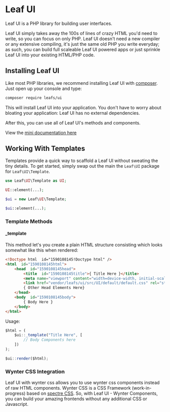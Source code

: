 # Leaf UI

Leaf UI is a PHP library for building user interfaces.

Leaf UI simply takes away the 100s of lines of crazy HTML you'd need to write, so you can focus on only PHP. Leaf UI doesn't need a new compiler or any extensive compiling, it's just the same old PHP you write everyday; as such, you can build full scaleable Leaf UI powered apps or just sprinkle Leaf UI into your existing HTML/PHP code.

## Installing Leaf UI

Like most PHP libraries, we recommend installing Leaf UI with [composer](//getcomposer.org). Just open up your console and type:

```bash
composer require leafs/ui
```

This will install Leaf UI into your application. You don't have to worry about bloating your application: Leaf UI has no external dependencies.

After this, you can use all of Leaf UI's methods and components.

View the [mini documentation here](//leafphp.netlify.app/#/2.1/views/ui/)

## Working With Templates

Templates provide a quick way to scaffold a Leaf UI without sweating the tiny details. To get started, simply swap out the main the `Leaf\UI` package for `Leaf\UI\Template`.

```php
use Leaf\UI\Template as UI;

UI::element(...);
```

```php
$ui = new Leaf\UI\Template;

$ui::element(...);
```

### Template Methods

#### _template

This method let's you create a plain HTML structure consisting which looks somewhat like this when rendered:

```html
<!Doctype html  id="1590108145!Doctype html" />
<html  id="1590108145html">
	<head  id="1590108145head">
		<title  id="1590108145title">{ Title Here }</title>
		<meta name="viewport" content="width=device-width, initial-scale=1"  id="1590108145meta" />
		<link href="vendor/leafs/ui/src/UI/default/default.css" rel="stylesheet"  id="1590108145link" />
		{ Other Head Elements Here}
	</head>
	<body  id="1590108145body">
		{ Body Here }
	</body>
</html>
```

Usage:

```js
$html = (
	$ui::_template("Title Here", [
		// Body Components here
	])
);

$ui::render($html);
```

### Wynter CSS Integration

Leaf UI with wynter css allows you to use wynter css components instead of raw HTML components. Wynter CSS is a CSS Framework (work-in-progress) based on [spectre CSS](https://picturepan2.github.io/spectre/). So, with Leaf UI - Wynter Components, you can build your amazing frontends without any additional CSS or Javascript.
